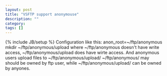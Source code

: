 ```yaml
---
layout: post
title: "VSFTP support anonymouse"
description: ""
category: 
tags: []
---
```

{% include JB/setup %}
Configuration like this:
anon_root=~/ftp/anonymous
mkdir ~/ftp/anonymous/upload
where ~/ftp/anonymous doesn't have write access, ~/ftp/anonymous/upload does have wirte access.
And anonymous users upload files to ~/ftp/anonymous/upload/
~/ftp/anonymous/ may should be owned by ftp user,
	while ~/ftp/anonymous/upload/ can be owned by anyones.




